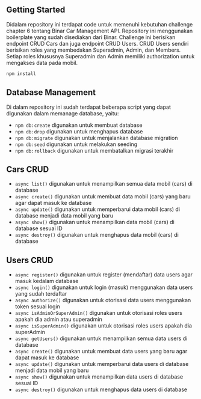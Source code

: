 ## Getting Started

Didalam repository ini terdapat code untuk memenuhi kebutuhan challenge chapter 6 tentang Binar Car Management API. Repository ini menggunakan boilerplate yang sudah disediakan dari Binar. Challenge ini berisikan endpoint CRUD Cars dan juga endpoint CRUD Users. CRUD Users sendiri berisikan roles yang membedakan Superadmin, Admin, dan Members. Setiap roles khususnya Superadmin dan Admin memiliki authorization untuk mengakses data pada mobil.

```sh
npm install
```

## Database Management

Di dalam repository ini sudah terdapat beberapa script yang dapat digunakan dalam memanage database, yaitu:

- `npm db:create` digunakan untuk membuat database
- `npm db:drop` digunakan untuk menghapus database
- `npm db:migrate` digunakan untuk menjalankan database migration
- `npm db:seed` digunakan untuk melakukan seeding
- `npm db:rollback` digunakan untuk membatalkan migrasi terakhir

## Cars CRUD
- `async list()` digunakan untuk menampilkan semua data mobil (cars) di database
- `async create()` digunakan untuk membuat data mobil (cars) yang baru agar dapat masuk ke database
- `async update()` digunakan untuk memperbarui data mobil (cars) di database menjadi data mobil yang baru
- `async show()` digunakan untuk menampilkan data mobil (cars) di database sesuai ID
- `async destroy()` digunakan untuk menghapus data mobil (cars) di database

## Users CRUD
- `async register()` digunakan untuk register (mendaftar) data users agar masuk kedalam database
- `async login()` digunakan untuk login (masuk) menggunakan data users yang sudah terdaftar
- `async authorize()` digunakan untuk otorisasi data users menggunakan token sesuai login
- `async isAdminOrSuperAdmin()` digunakan untuk otorisasi roles users apakah dia admin atau superadmin
- `async isSuperAdmin()` digunakan untuk otorisasi roles users apakah dia superAdmin
- `async getUsers()` digunakan untuk menampilkan semua data users di database
- `async create()` digunakan untuk membuat data users yang baru agar dapat masuk ke database
- `async update()` digunakan untuk memperbarui data users di database menjadi data mobil yang baru
- `async show()` digunakan untuk menampilkan data users di database sesuai ID
- `async destroy()` digunakan untuk menghapus data users di database
